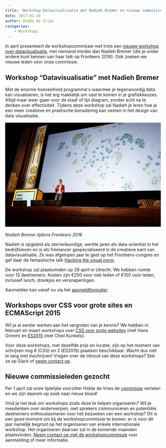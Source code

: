 ```yaml
---
title: 'Workshop Datavisualisatie met Nadieh Bremer en nieuwe commissieleden gezocht'
date: 2017-01-24
author: Hidde de Vries
categories:
    - Workshops
---
```


In april presenteert de workshopcommissie met trots een [nieuwe workshop over datavisualisatie](/workshops/creatieve-data-visualisatie-nadieh-bremer), met niemand minder dan Nadieh Bremer (die je onder andere kunt kennen van haar talk op Fronteers 2016). Ook zoeken we nieuwe leden voor onze commissie.

## Workshop “Datavisualisatie” met Nadieh Bremer

Met de enorme hoeveelheid programma's waarmee je tegenwoordig data kan visualiseren, is het erg makkelijk om vast te komen in je grafiekkeuzes. Altijd maar weer gaan voor de staaf of lijn diagram, zonder echt na te denken over effectiviteit. Tijdens deze workshop zal Nadieh je leren hoe je een meer creatieve en praktische benadering kan nemen in het design van data visualisatie.

![Nadieh Bremer voor het enorme projectiescherm van Tuschinski](/_img/blog/2016/30196726946-a4d24b6fba-k-full.jpg)

_Nadieh Bremer tijdens Fronteers 2016_

Nadieh is opgeleid als sterrenkundige, werkte jaren als data-scientist in het bedrijfsleven en is als freelancer gespecialiseerd in de creatieve kant van datavisualisatie. Ze was afgelopen jaar te gast op het Fronteers-congres en gaf daar de fantastische talk [Hacking the visual norm](https://vimeo.com/194817475).

De workshop zal plaatsvinden op 28 april in Utrecht. We hebben ruimte voor 12 deelnemers. Kosten zijn €250 voor niet-leden of €150 voor leden, inclusief lunch, drankjes en versnaperingen.

Aanmelden kan vanaf nu via het [aanmeldformulier](/workshops/creatieve-data-visualisatie-nadieh-bremer/28-april-2017).

## Workshops over CSS voor grote sites en ECMAScript 2015

Wil je al eerder werken aan het vergroten van je kennis? We hebben in februari en maart workshops over [CSS voor grote websites](/workshops/that-mess-called-css-door-hans-grimm) (met Hans Grimm) en [ES2015](/workshops/es2015-chiel-kunkels) (met Chiel Kunkels).

Voor deze workshops, met dezelfde prijs en locatie, zijn op het moment van schrijven nog 6 (CSS) en 2 (ES2015) plaatsen beschikbaar. Wacht dus niet te lang met inschrijven! Vragen over de inhoud van deze workshops? Stel ze op Slack of [neem contact op](/contact).

## Nieuwe commissieleden gezocht

Per 1 april zal onze tijdelijke voorzitter Hidde de Vries de [commissie](/vereniging/commissies/workshops) verlaten en we zijn daarom op zoek naar nieuw bloed!

Vind je het leuk om workshops zoals deze te helpen organiseren? Wil je meedenken over onderwerpen, met sprekers communiceren en potentiële deelnemers enthousiasmeren voor het bezoeken van een workshop? Dit is een goed moment om bij de workshopcommissie te komen: er is voor dit jaar namelijk begroot op het organiseren van enkele internationale workshop. Het organiseren daarvan zal in de komende maanden plaatsvinden. [Neem contact op met de workshopcommissie](/contact) voor aanmelding of meer informatie.
